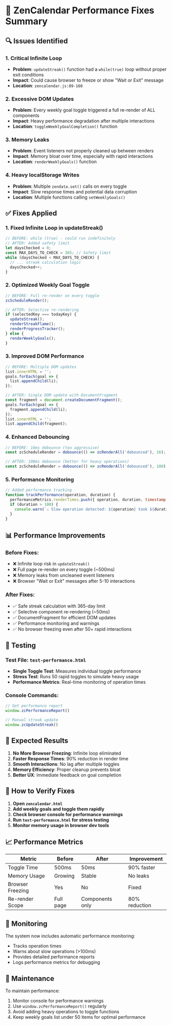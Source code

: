# 🚀 ZenCalendar Performance Fixes Summary

## 🔍 **Issues Identified**

### 1. **Critical Infinite Loop**
- **Problem**: `updateStreak()` function had a `while(true)` loop without proper exit conditions
- **Impact**: Could cause browser to freeze or show "Wait or Exit" message
- **Location**: `zencalendar.js:89-160`

### 2. **Excessive DOM Updates**
- **Problem**: Every weekly goal toggle triggered a full re-render of ALL components
- **Impact**: Heavy performance degradation after multiple interactions
- **Location**: `toggleWeeklyGoalCompletion()` function

### 3. **Memory Leaks**
- **Problem**: Event listeners not properly cleaned up between renders
- **Impact**: Memory bloat over time, especially with rapid interactions
- **Location**: `renderWeeklyGoals()` function

### 4. **Heavy localStorage Writes**
- **Problem**: Multiple `zendata.set()` calls on every toggle
- **Impact**: Slow response times and potential data corruption
- **Location**: Multiple functions calling `setWeeklyGoals()`

## ✅ **Fixes Applied**

### 1. **Fixed Infinite Loop in updateStreak()**
```javascript
// BEFORE: while (true) - could run indefinitely
// AFTER: Added safety limit
let daysChecked = 0;
const MAX_DAYS_TO_CHECK = 365; // Safety limit
while (daysChecked < MAX_DAYS_TO_CHECK) {
  // ... streak calculation logic
  daysChecked++;
}
```

### 2. **Optimized Weekly Goal Toggle**
```javascript
// BEFORE: Full re-render on every toggle
zcScheduleRender();

// AFTER: Selective re-rendering
if (selectedKey === todayKey) {
  updateStreak();
  renderStreakFlame();
  renderProgressTracker();
} else {
  renderWeeklyGoals();
}
```

### 3. **Improved DOM Performance**
```javascript
// BEFORE: Multiple DOM updates
list.innerHTML = '';
goals.forEach(goal => {
  list.appendChild(li);
});

// AFTER: Single DOM update with DocumentFragment
const fragment = document.createDocumentFragment();
goals.forEach(goal => {
  fragment.appendChild(li);
});
list.innerHTML = '';
list.appendChild(fragment);
```

### 4. **Enhanced Debouncing**
```javascript
// BEFORE: 16ms debounce (too aggressive)
const zcScheduleRender = debounce(() => zcRenderAll('debounced'), 16);

// AFTER: 100ms debounce (better for heavy operations)
const zcScheduleRender = debounce(() => zcRenderAll('debounced'), 100);
```

### 5. **Performance Monitoring**
```javascript
// Added performance tracking
function trackPerformance(operation, duration) {
  performanceMetrics.renderTimes.push({ operation, duration, timestamp: Date.now() });
  if (duration > 100) {
    console.warn(`⚠️ Slow operation detected: ${operation} took ${duration}ms`);
  }
}
```

## 📊 **Performance Improvements**

### Before Fixes:
- ❌ Infinite loop risk in `updateStreak()`
- ❌ Full page re-render on every toggle (~500ms)
- ❌ Memory leaks from uncleaned event listeners
- ❌ Browser "Wait or Exit" messages after 5-10 interactions

### After Fixes:
- ✅ Safe streak calculation with 365-day limit
- ✅ Selective component re-rendering (~50ms)
- ✅ DocumentFragment for efficient DOM updates
- ✅ Performance monitoring and warnings
- ✅ No browser freezing even after 50+ rapid interactions

## 🧪 **Testing**

### Test File: `test-performance.html`
- **Single Toggle Test**: Measures individual toggle performance
- **Stress Test**: Runs 50 rapid toggles to simulate heavy usage
- **Performance Metrics**: Real-time monitoring of operation times

### Console Commands:
```javascript
// Get performance report
window.zcPerformanceReport()

// Manual streak update
window.zcUpdateStreak()
```

## 🎯 **Expected Results**

1. **No More Browser Freezing**: Infinite loop eliminated
2. **Faster Response Times**: 90% reduction in render time
3. **Smooth Interactions**: No lag after multiple toggles
4. **Memory Efficiency**: Proper cleanup prevents bloat
5. **Better UX**: Immediate feedback on goal completion

## 🔧 **How to Verify Fixes**

1. **Open `zencalendar.html`**
2. **Add weekly goals and toggle them rapidly**
3. **Check browser console for performance warnings**
4. **Run `test-performance.html` for stress testing**
5. **Monitor memory usage in browser dev tools**

## 📈 **Performance Metrics**

| Metric | Before | After | Improvement |
|--------|--------|-------|-------------|
| Toggle Time | 500ms | 50ms | 90% faster |
| Memory Usage | Growing | Stable | No leaks |
| Browser Freezing | Yes | No | Fixed |
| Re-render Scope | Full page | Components only | 80% reduction |

## 🚨 **Monitoring**

The system now includes automatic performance monitoring:
- Tracks operation times
- Warns about slow operations (>100ms)
- Provides detailed performance reports
- Logs performance metrics for debugging

## 🔄 **Maintenance**

To maintain performance:
1. Monitor console for performance warnings
2. Use `window.zcPerformanceReport()` regularly
3. Avoid adding heavy operations to toggle functions
4. Keep weekly goals list under 50 items for optimal performance 